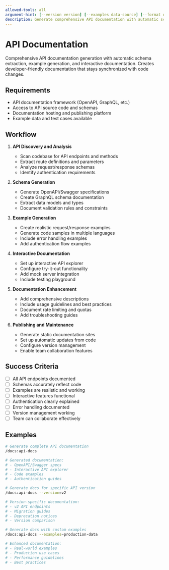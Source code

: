 ```yaml
---
allowed-tools: all
argument-hint: [--version version] [--examples data-source] [--format openapi|graphql]
description: Generate comprehensive API documentation with automatic schema extraction, example generation, and interactive documentation
---
```


# API Documentation

Comprehensive API documentation generation with automatic schema extraction, example generation, and interactive documentation. Creates developer-friendly documentation that stays synchronized with code changes.

## Requirements

- API documentation framework (OpenAPI, GraphQL, etc.)
- Access to API source code and schemas
- Documentation hosting and publishing platform
- Example data and test cases available

## Workflow

1. **API Discovery and Analysis**

   - Scan codebase for API endpoints and methods
   - Extract route definitions and parameters
   - Analyze request/response schemas
   - Identify authentication requirements

2. **Schema Generation**

   - Generate OpenAPI/Swagger specifications
   - Create GraphQL schema documentation
   - Extract data models and types
   - Document validation rules and constraints

3. **Example Generation**

   - Create realistic request/response examples
   - Generate code samples in multiple languages
   - Include error handling examples
   - Add authentication flow examples

4. **Interactive Documentation**

   - Set up interactive API explorer
   - Configure try-it-out functionality
   - Add mock server integration
   - Include testing playground

5. **Documentation Enhancement**

   - Add comprehensive descriptions
   - Include usage guidelines and best practices
   - Document rate limiting and quotas
   - Add troubleshooting guides

6. **Publishing and Maintenance**
   - Generate static documentation sites
   - Set up automatic updates from code
   - Configure version management
   - Enable team collaboration features

## Success Criteria

- [ ] All API endpoints documented
- [ ] Schemas accurately reflect code
- [ ] Examples are realistic and working
- [ ] Interactive features functional
- [ ] Authentication clearly explained
- [ ] Error handling documented
- [ ] Version management working
- [ ] Team can collaborate effectively

## Examples

```bash
# Generate complete API documentation
/docs:api-docs

# Generated documentation:
# - OpenAPI/Swagger specs
# - Interactive API explorer
# - Code examples
# - Authentication guides
```

```bash
# Generate docs for specific API version
/docs:api-docs --version=v2

# Version-specific documentation:
# - v2 API endpoints
# - Migration guides
# - Deprecation notices
# - Version comparison
```

```bash
# Generate docs with custom examples
/docs:api-docs --examples=production-data

# Enhanced documentation:
# - Real-world examples
# - Production use cases
# - Performance guidelines
# - Best practices
```
